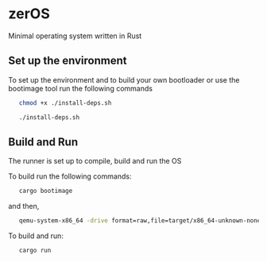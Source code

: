# zerOS

Minimal operating system written in Rust

## Set up the environment

To set up the environment and to build your own bootloader or use the bootimage tool run the following commands

```sh
   chmod +x ./install-deps.sh
```

```sh
   ./install-deps.sh
```

## Build and Run

The runner is set up to compile, build and run the OS

To build run the following commands:

```sh
   cargo bootimage
```

and then,

```sh
   qemu-system-x86_64 -drive format=raw,file=target/x86_64-unknown-none/debug/bootimage-zer_os.bin
```

To build and run:

```sh
   cargo run
```
